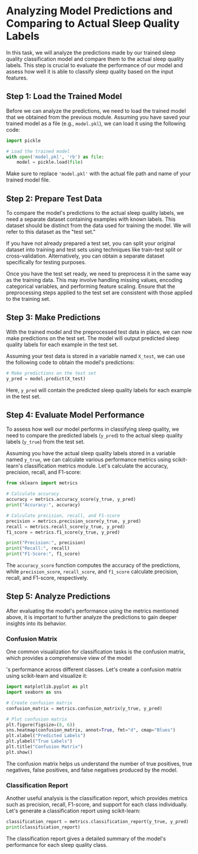 # Analyzing Model Predictions and Comparing to Actual Sleep Quality Labels

In this task, we will analyze the predictions made by our trained sleep quality classification model and compare them to the actual sleep quality labels. This step is crucial to evaluate the performance of our model and assess how well it is able to classify sleep quality based on the input features.

## Step 1: Load the Trained Model

Before we can analyze the predictions, we need to load the trained model that we obtained from the previous module. Assuming you have saved your trained model as a file (e.g., `model.pkl`), we can load it using the following code:

```python
import pickle

# Load the trained model
with open('model.pkl', 'rb') as file:
    model = pickle.load(file)
```

Make sure to replace `'model.pkl'` with the actual file path and name of your trained model file.

## Step 2: Prepare Test Data

To compare the model's predictions to the actual sleep quality labels, we need a separate dataset containing examples with known labels. This dataset should be distinct from the data used for training the model. We will refer to this dataset as the "test set."

If you have not already prepared a test set, you can split your original dataset into training and test sets using techniques like train-test split or cross-validation. Alternatively, you can obtain a separate dataset specifically for testing purposes.

Once you have the test set ready, we need to preprocess it in the same way as the training data. This may involve handling missing values, encoding categorical variables, and performing feature scaling. Ensure that the preprocessing steps applied to the test set are consistent with those applied to the training set.

## Step 3: Make Predictions

With the trained model and the preprocessed test data in place, we can now make predictions on the test set. The model will output predicted sleep quality labels for each example in the test set.

Assuming your test data is stored in a variable named `X_test`, we can use the following code to obtain the model's predictions:

```python
# Make predictions on the test set
y_pred = model.predict(X_test)
```

Here, `y_pred` will contain the predicted sleep quality labels for each example in the test set.

## Step 4: Evaluate Model Performance

To assess how well our model performs in classifying sleep quality, we need to compare the predicted labels (`y_pred`) to the actual sleep quality labels (`y_true`) from the test set.

Assuming you have the actual sleep quality labels stored in a variable named `y_true`, we can calculate various performance metrics using scikit-learn's classification metrics module. Let's calculate the accuracy, precision, recall, and F1-score:

```python
from sklearn import metrics

# Calculate accuracy
accuracy = metrics.accuracy_score(y_true, y_pred)
print("Accuracy:", accuracy)

# Calculate precision, recall, and F1-score
precision = metrics.precision_score(y_true, y_pred)
recall = metrics.recall_score(y_true, y_pred)
f1_score = metrics.f1_score(y_true, y_pred)

print("Precision:", precision)
print("Recall:", recall)
print("F1-Score:", f1_score)
```

The `accuracy_score` function computes the accuracy of the predictions, while `precision_score`, `recall_score`, and `f1_score` calculate precision, recall, and F1-score, respectively.

## Step 5: Analyze Predictions

After evaluating the model's performance using the metrics mentioned above, it is important to further analyze the predictions to gain deeper insights into its behavior.

### Confusion Matrix

One common visualization for classification tasks is the confusion matrix, which provides a comprehensive view of the model

's performance across different classes. Let's create a confusion matrix using scikit-learn and visualize it:

```python
import matplotlib.pyplot as plt
import seaborn as sns

# Create confusion matrix
confusion_matrix = metrics.confusion_matrix(y_true, y_pred)

# Plot confusion matrix
plt.figure(figsize=(8, 6))
sns.heatmap(confusion_matrix, annot=True, fmt="d", cmap="Blues")
plt.xlabel("Predicted Labels")
plt.ylabel("True Labels")
plt.title("Confusion Matrix")
plt.show()
```

The confusion matrix helps us understand the number of true positives, true negatives, false positives, and false negatives produced by the model.

### Classification Report

Another useful analysis is the classification report, which provides metrics such as precision, recall, F1-score, and support for each class individually. Let's generate a classification report using scikit-learn:

```python
classification_report = metrics.classification_report(y_true, y_pred)
print(classification_report)
```

The classification report gives a detailed summary of the model's performance for each sleep quality class.

